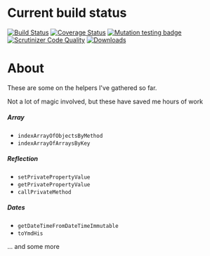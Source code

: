 Current build status
===

[![Build Status](https://travis-ci.org/alextartan/helpers.svg?branch=master)](https://travis-ci.org/alextartan/helpers)
[![Coverage Status](https://coveralls.io/repos/github/alextartan/helpers/badge.svg?branch=master)](https://coveralls.io/github/alextartan/helpers?branch=master)
[![Mutation testing badge](https://badge.stryker-mutator.io/github.com/alextartan/helpers/master)](https://stryker-mutator.github.io)
[![Scrutinizer Code Quality](https://scrutinizer-ci.com/g/alextartan/helpers/badges/quality-score.png?b=master)](https://scrutinizer-ci.com/g/alextartan/helpers/?branch=master)
[![Downloads](https://img.shields.io/badge/dynamic/json.svg?url=https://repo.packagist.org/packages/alextartan/helpers.json&label=Downloads&query=$.package.downloads.total&colorB=orange)](https://packagist.org/packages/alextartan/helpers)

# About 

These are some on the helpers I've gathered so far.

Not a lot of magic involved, but these have saved me hours of work 

##### Array
* `indexArrayOfObjectsByMethod`
* `indexArrayOfArraysByKey`

##### Reflection
* `setPrivatePropertyValue`
* `getPrivatePropertyValue`
* `callPrivateMethod`

##### Dates
* `getDateTimeFromDateTimeImmutable`
* `toYmdHis` 

... and some more

